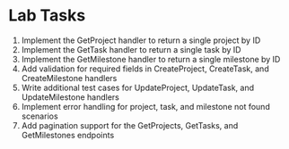 # Lab Tasks

1. Implement the GetProject handler to return a single project by ID
2. Implement the GetTask handler to return a single task by ID
3. Implement the GetMilestone handler to return a single milestone by ID
4. Add validation for required fields in CreateProject, CreateTask, and CreateMilestone handlers
5. Write additional test cases for UpdateProject, UpdateTask, and UpdateMilestone handlers
6. Implement error handling for project, task, and milestone not found scenarios
7. Add pagination support for the GetProjects, GetTasks, and GetMilestones endpoints
